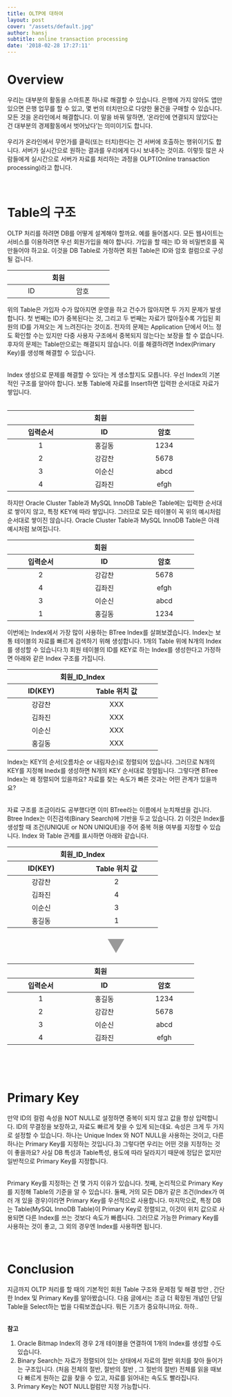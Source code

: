 ```yaml
---
title: OLTP에 대하여
layout: post
cover: "/assets/default.jpg"
author: hansj
subtitle: online transaction processing
date: '2018-02-28 17:27:11'
---
```


# Overview
우리는 대부분의 활동을 스마트폰 하나로 해결할 수 있습니다. 은행에 가지 않아도 앱만 있으면 은행 업무를 할 수 있고, 몇 번의 터치만으로 다양한 물건을 구매할 수 있습니다. 모든 것을 온라인에서 해결합니다. 이 말을 바꿔 말하면, ‘온라인에 연결되지 않았다는 건 대부분의 경제활동에서 벗어났다’는 의미이기도 합니다. <br><br>
우리가 온라인에서 무언가를 클릭(또는 터치)한다는 건 서버에 호출하는 행위이기도 합니다. 서버가 실시간으로 원하는 결과를 우리에게 다시 보내주는 것이죠. 이렇듯 많은 사람들에게 실시간으로 서버가 자료를 처리하는 과정을 OLPT(Online transaction processing)라고 합니다.  <br><br><br>


# Table의 구조
OLTP 처리를 하려면 DB를 어떻게 설계해야 할까요. 예를 들어봅시다. 모든 웹사이트는 서비스를 이용하려면 우선 회원가입을 해야 합니다. 가입을 할 때는 ID 와 비밀번호를 꼭 만들어야 하고요. 이것을 DB Table로 가정하면 회원 Table은 ID와 암호 컬럼으로 구성될 겁니다. <br>

<table>
<thead>
	<tr>
		<th colspan="2">회원</th>
	</tr>
</thead>
<tbody>
	<tr>
		<td>ID</td>
		<td>암호</td>
	</tr>
</tbody>
</table>

위의 Table은 가입자 수가 많아지면 운영을 하고 건수가 많아지면 두 가지 문제가 발생합니다. 첫 번째는 ID가 중복된다는 것, 그리고 두 번째는 자료가 많아질수록 가입된 회원의 ID를 가져오는 게 느려진다는 것이죠. 전자의 문제는 Application 단에서 어느 정도 확인할 수는 있지만 다중 사용자 구조에서 중복되지 않는다는 보장을 할 수 없습니다. 후자의 문제는 Table만으로는 해결되지 않습니다. 이를 해결하려면 Index(Primary Key)를 생성해 해결할 수 있습니다. <br><br>

Index 생성으로 문제를 해결할 수 있다는 게 생소할지도 모릅니다. 우선 Index의 기본적인 구조를 알아야 합니다. 보통 Table에 자료를 Insert하면 입력한 순서대로 자료가 쌓입니다. <br><br>

<table>
<thead>
	<tr>
		<th colspan="3">회원</th>
	</tr>
	<tr>
		<th>입력순서</th>
		<th>ID</th>
		<th>암호</th>
	</tr>
</thead>
<tbody>
	<tr>
		<td>1</td>
		<td>홍길동</td>
		<td>1234</td>
	</tr>
	<tr>
		<td>2</td>
		<td>강감찬</td>
		<td>5678</td>
	</tr>
	<tr>
		<td>3</td>
		<td>이순신</td>
		<td>abcd</td>
	</tr>
	<tr>
		<td>4</td>
		<td>김좌진</td>
		<td>efgh</td>
	</tr>
</tbody>
</table>

하지만 Oracle Cluster Table과 MySQL InnoDB Table은 Table에는 입력한 순서대로 쌓이지 않고, 특정 KEY에 따라 쌓입니다. 그러므로 모든 테이블이 꼭 위의 예시처럼 순서대로 쌓이진 않습니다. Oracle Cluster Table과 MySQL InnoDB Table은 아래 예시처럼 보여집니다.


<table>
<thead>
	<tr>
		<th colspan="3">회원</th>
	</tr>
	<tr>
		<th>입력순서</th>
		<th>ID</th>
		<th>암호</th>
	</tr>
</thead>
<tbody>
	<tr>
		<td>2</td>
		<td>강감찬</td>
		<td>5678</td>
	</tr>
	<tr>
		<td>4</td>
		<td>김좌진</td>
		<td>efgh</td>
	</tr>
	<tr>
		<td>3</td>
		<td>이순신</td>
		<td>abcd</td>
	</tr>
	<tr>
		<td>1</td>
		<td>홍길동</td>
		<td>1234</td>
	</tr>
</tbody>
</table>


이번에는 Index에서 가장 많이 사용하는 BTree Index를 살펴보겠습니다. Index는 보통 테이블의 자료를 빠르게 검색하기 위해 생성합니다. 1개의 Table 위에 N개의 Index를 생성할 수 있습니다.1) 회원 테이블의 ID를 KEY로 하는 Index를 생성한다고 가정하면 아래와 같은 Index 구조를 가집니다. 


<table>
<thead>
	<tr>
		<th colspan="2">회원_ID_Index</th>
	</tr>
	<tr>
		<th>ID(KEY)</th>
		<th>Table 위치 값</th>
	</tr>
</thead>
<tbody>
	<tr>
		<td>강감찬</td>
		<td>XXX</td>
	</tr>
	<tr>
		<td>김좌진</td>
		<td>XXX</td>
	</tr>
	<tr>
		<td>이순신</td>
		<td>XXX</td>
	</tr>
	<tr>
		<td>홍길동</td>
		<td>XXX</td>
	</tr>
</tbody>
</table>



Index는 KEY의 순서(오름차순 or 내림자순)로 정렬되어 있습니다. 그러므로 N개의 KEY를 지정해 Inedx를 생성하면 N개의 KEY 순서대로 정렬됩니다. 그렇다면 BTree Index는 왜 정렬되어 있을까요? 자료를 찾는 속도가 빠른 것과는 어떤 관계가 있을까요? <br><br>

자료 구조를 조금이라도 공부했다면 이미 BTree라는 이름에서 눈치채셨을 겁니다. Btree Index는 이진검색(Binary Search)에 기반을 두고 있습니다. 2) 이것은 Index를 생성할 때 조건(UNIQUE or NON UNIQUE)을 주어 중복 허용 여부를 지정할 수 있습니다. Index 와 Table 관계를 표시하면 아래와 같습니다. 


<table>
<thead>
	<tr>
		<th colspan="2">회원_ID_Index</th>
	</tr>
	<tr>
		<th>ID(KEY)</th>
		<th>Table 위치 값</th>
	</tr>
</thead>
<tbody>
	<tr>
		<td>강감찬</td>
		<td>2</td>
	</tr>
	<tr>
		<td>김좌진</td>
		<td>4</td>
	</tr>
	<tr>
		<td>이순신</td>
		<td>3</td>
	</tr>
	<tr>
		<td>홍길동</td>
		<td>1</td>
	</tr>
</tbody>
</table>

<div class="_arrow">▼</div>

<table>
<thead>
	<tr>
		<th colspan="3">회원</th>
	</tr>
	<tr>
		<th>입력순서</th>
		<th>ID</th>
		<th>암호</th>
	</tr>
</thead>
<tbody>
	<tr>
		<td>1</td>
		<td>홍길동</td>
		<td>1234</td>
	</tr>
	<tr>
		<td>2</td>
		<td>강감찬</td>
		<td>5678</td>
	</tr>
	<tr>
		<td>3</td>
		<td>이순신</td>
		<td>abcd</td>
	</tr>
	<tr>
		<td>4</td>
		<td>김좌진</td>
		<td>efgh</td>
	</tr>
</tbody>
</table>


<br><br><br>

# Primary Key
만약 ID의 컬럼 속성을 NOT NULL로 설정하면 중복이 되지 않고 값을 항상 입력합니다. ID의 무결정을 보장하고, 자료도 빠르게 찾을 수 있게 되는데요. 속성은 크게 두 가지로 설정할 수 있습니다. 하나는 Unique Index 와 NOT NULL을 사용하는 것이고, 다른 하나는 Primary Key를 지정하는 것입니다.3) 그렇다면 우리는 어떤 것을 지정하는 것이 좋을까요? 사실 DB 특성과 Table특성, 용도에 따라 달라지기 때문에 정답은 없지만 일반적으로 Primary Key를 지정합니다. <br><br>

Primary Key를 지정하는 건 몇 가지 이유가 있습니다. 첫째, 논리적으로 Primary Key 를 지정해 Table의 기준을 알 수 있습니다. 둘째, 거의 모든 DB가 같은 조건(Index가 여러 개 있을 경우)이라면 Primary Key를 우선적으로 사용합니다. 마지막으로, 특정 DB는 Table(MySQL InnoDB Table)이 Primary Key로 정렬되고, 이것이 위치 값으로 사용되면 다른 Index를 쓰는 것보다 속도가 빠릅니다. 그러므로 가능한 Primary Key를 사용하는 것이 좋고, 그 외의 경우엔 Index를 사용하면 됩니다. <br><br><br>
 

# Conclusion
지금까지 OLTP 처리를 할 때의 기본적인 회원 Table 구조와 문제점 및 해결 방안 , 간단한 Index 및 Primary Key를 알아봤습니다. 다음 글에서는 조금 더 확장된 개념인 단일 Table을 Select하는 법을 다뤄보겠습니다. 뭐든 기초가 중요하니까요. 하하.. <br><br>



**참고** <br>
1) Oracle Bitmap Index의 경우 2개 테이블을 연결하여 1개의 Index를 생성할 수도 있습니다. <br>
2) Binary Search는 자료가 정렬되어 있는 상태에서 자료의 절반 위치를 찾아 들어가는 구조입니다. (처음 전체의 절반, 절반의 절반 , 그 절반의 절반) 전체를 읽을 때보다 빠르게 원하는 값을 찾을 수 있고, 자료를 읽어내는 속도도 빨라집니다. <br>
3) Primary Key는 NOT NULL컬럼만 지정 가능합니다. <br>


<style type="text/css">
table {
	width: auto;
	margin: 1em auto;
}
table td	, table th	 {
	padding-left: 3em;
		padding-right: 3em;
	text-align:center;
	}
	._arrow {
	text-align:center;
	font-size:3em;
	color:#999;
	}
</style>